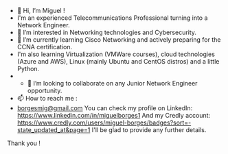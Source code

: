 - 👋 Hi, I’m Miguel !
- I'm an experienced Telecommunications Professional turning into a Network Engineer.
- 👀 I’m interested in Networking technologies and Cybersecurity.
- 🌱 I’m currently learning Cisco Networking and actively preparing for the CCNA certification.
- I'm also learning Virtualization (VMWare courses), cloud technologies (Azure and AWS), Linux (mainly Ubuntu and CentOS distros) and a little Python.
- - 💞️ I’m looking to collaborate on any Junior Network Engineer opportunity.
- 📫 How to reach me :
- borgesmig@gmail.com
You can check my profile on LinkedIn:
https://www.linkedin.com/in/miguelborges1
And my Credly account:
https://www.credly.com/users/miguel-borges/badges?sort=-state_updated_at&page=1
I'll be glad to provide any further details.

Thank you !
<!---
BorgesMig/BorgesMig is a ✨ special ✨ repository because its `README.md` (this file) appears on your GitHub profile.
You can click the Preview link to take a look at your changes.
--->
